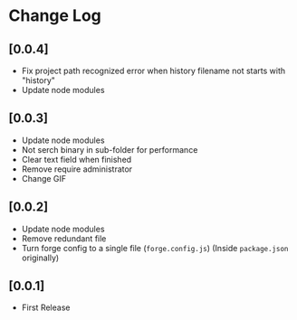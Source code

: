 # Change Log

## [0.0.4]

- Fix project path recognized error when history filename not starts with "history"
- Update node modules

## [0.0.3]

- Update node modules
- Not serch binary in sub-folder for performance
- Clear text field when finished
- Remove require administrator
- Change GIF

## [0.0.2]

- Update node modules
- Remove redundant file
- Turn forge config to a single file (`forge.config.js`) (Inside `package.json` originally)

## [0.0.1]

- First Release
